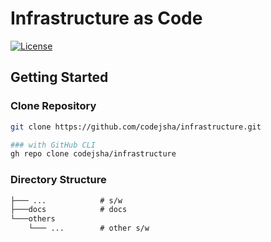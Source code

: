 # Infrastructure as Code

[![License](https://img.shields.io/badge/License-Apache%202.0-blue.svg)](https://opensource.org/licenses/Apache-2.0)

## Getting Started

### Clone Repository

```bash
git clone https://github.com/codejsha/infrastructure.git

### with GitHub CLI
gh repo clone codejsha/infrastructure
```

### Directory Structure

```txt
├─── ...            # s/w
├───docs            # docs
└───others
    └─── ...        # other s/w
```
